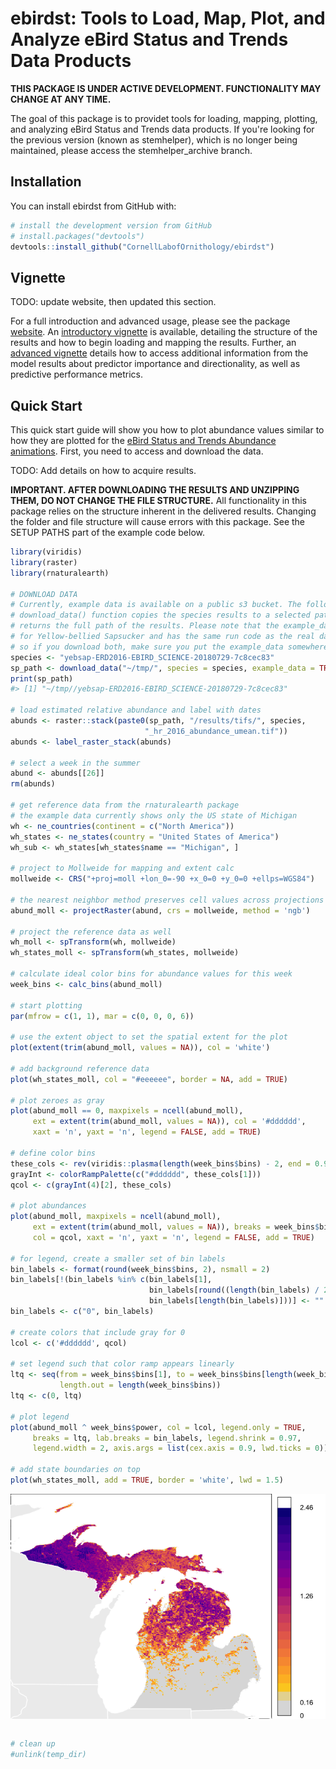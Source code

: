 
<!-- README.md is generated from README.Rmd. Please edit that file -->
ebirdst: Tools to Load, Map, Plot, and Analyze eBird Status and Trends Data Products
====================================================================================

<!-- [![License: GPL v3](https://img.shields.io/badge/License-GPL%20v3-blue.svg)](http://www.gnu.org/licenses/gpl-3.0) -->
**THIS PACKAGE IS UNDER ACTIVE DEVELOPMENT. FUNCTIONALITY MAY CHANGE AT ANY TIME.**

The goal of this package is to providet tools for loading, mapping, plotting, and analyzing eBird Status and Trends data products. If you're looking for the previous version (known as stemhelper), which is no longer being maintained, please access the stemhelper\_archive branch.

Installation
------------

You can install ebirdst from GitHub with:

``` r
# install the development version from GitHub
# install.packages("devtools")
devtools::install_github("CornellLabofOrnithology/ebirdst")
```

Vignette
--------

TODO: update website, then updated this section.

For a full introduction and advanced usage, please see the package [website](https://cornelllabofornithology.github.io/ebirdst). An [introductory vignette](https://cornelllabofornithology.github.io/ebirdst/articles/stem-intro-mapping.html) is available, detailing the structure of the results and how to begin loading and mapping the results. Further, an [advanced vignette](https://cornelllabofornithology.github.io/ebirdst/articles/stem-pipd.html) details how to access additional information from the model results about predictor importance and directionality, as well as predictive performance metrics.

Quick Start
-----------

This quick start guide will show you how to plot abundance values similar to how they are plotted for the [eBird Status and Trends Abundance animations](https://ebird.org/science/status-and-trends/woothr/abundance-map-weekly). First, you need to access and download the data.

TODO: Add details on how to acquire results.

**IMPORTANT. AFTER DOWNLOADING THE RESULTS AND UNZIPPING THEM, DO NOT CHANGE THE FILE STRUCTURE.** All functionality in this package relies on the structure inherent in the delivered results. Changing the folder and file structure will cause errors with this package. See the SETUP PATHS part of the example code below.

``` r
library(viridis)
library(raster)
library(rnaturalearth)

# DOWNLOAD DATA
# Currently, example data is available on a public s3 bucket. The following 
# download_data() function copies the species results to a selected path and 
# returns the full path of the results. Please note that the example_data is
# for Yellow-bellied Sapsucker and has the same run code as the real data,
# so if you download both, make sure you put the example_data somewhere else.
species <- "yebsap-ERD2016-EBIRD_SCIENCE-20180729-7c8cec83"
sp_path <- download_data("~/tmp/", species = species, example_data = TRUE)
print(sp_path)
#> [1] "~/tmp//yebsap-ERD2016-EBIRD_SCIENCE-20180729-7c8cec83"

# load estimated relative abundance and label with dates
abunds <- raster::stack(paste0(sp_path, "/results/tifs/", species, 
                              "_hr_2016_abundance_umean.tif"))
abunds <- label_raster_stack(abunds)

# select a week in the summer
abund <- abunds[[26]]
rm(abunds)

# get reference data from the rnaturalearth package
# the example data currently shows only the US state of Michigan
wh <- ne_countries(continent = c("North America"))
wh_states <- ne_states(country = "United States of America")
wh_sub <- wh_states[wh_states$name == "Michigan", ]

# project to Mollweide for mapping and extent calc
mollweide <- CRS("+proj=moll +lon_0=-90 +x_0=0 +y_0=0 +ellps=WGS84")

# the nearest neighbor method preserves cell values across projections
abund_moll <- projectRaster(abund, crs = mollweide, method = 'ngb')

# project the reference data as well
wh_moll <- spTransform(wh, mollweide)
wh_states_moll <- spTransform(wh_states, mollweide)

# calculate ideal color bins for abundance values for this week
week_bins <- calc_bins(abund_moll)

# start plotting
par(mfrow = c(1, 1), mar = c(0, 0, 0, 6))

# use the extent object to set the spatial extent for the plot
plot(extent(trim(abund_moll, values = NA)), col = 'white')

# add background reference data
plot(wh_states_moll, col = "#eeeeee", border = NA, add = TRUE)

# plot zeroes as gray
plot(abund_moll == 0, maxpixels = ncell(abund_moll),
     ext = extent(trim(abund_moll, values = NA)), col = '#dddddd', 
     xaxt = 'n', yaxt = 'n', legend = FALSE, add = TRUE)

# define color bins
these_cols <- rev(viridis::plasma(length(week_bins$bins) - 2, end = 0.9))
grayInt <- colorRampPalette(c("#dddddd", these_cols[1]))
qcol <- c(grayInt(4)[2], these_cols)

# plot abundances
plot(abund_moll, maxpixels = ncell(abund_moll),
     ext = extent(trim(abund_moll, values = NA)), breaks = week_bins$bins,
     col = qcol, xaxt = 'n', yaxt = 'n', legend = FALSE, add = TRUE)

# for legend, create a smaller set of bin labels
bin_labels <- format(round(week_bins$bins, 2), nsmall = 2)
bin_labels[!(bin_labels %in% c(bin_labels[1],
                               bin_labels[round((length(bin_labels) / 2)) + 1],
                               bin_labels[length(bin_labels)]))] <- ""
bin_labels <- c("0", bin_labels)

# create colors that include gray for 0
lcol <- c('#dddddd', qcol)

# set legend such that color ramp appears linearly
ltq <- seq(from = week_bins$bins[1], to = week_bins$bins[length(week_bins$bins)],
           length.out = length(week_bins$bins))
ltq <- c(0, ltq)

# plot legend
plot(abund_moll ^ week_bins$power, col = lcol, legend.only = TRUE,
     breaks = ltq, lab.breaks = bin_labels, legend.shrink = 0.97,
     legend.width = 2, axis.args = list(cex.axis = 0.9, lwd.ticks = 0))

# add state boundaries on top
plot(wh_states_moll, add = TRUE, border = 'white', lwd = 1.5)
```

<img src="README-quick_start-1.png" style="display: block; margin: auto;" />

``` r

# clean up
#unlink(temp_dir)
```
